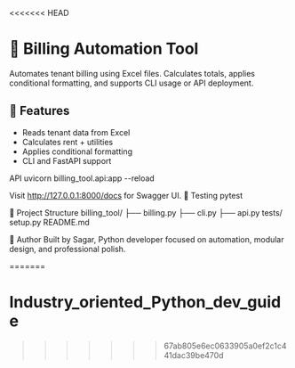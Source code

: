 <<<<<<< HEAD
# 🧾 Billing Automation Tool

Automates tenant billing using Excel files. Calculates totals, applies conditional formatting, and supports CLI usage or API deployment.

## 🚀 Features
- Reads tenant data from Excel
- Calculates rent + utilities
- Applies conditional formatting
- CLI and FastAPI support

API
uvicorn billing_tool.api:app --reload


Visit http://127.0.0.1:8000/docs for Swagger UI.
🧪 Testing
pytest


📁 Project Structure
billing_tool/
├── billing.py
├── cli.py
├── api.py
tests/
setup.py
README.md


🧠 Author
Built by Sagar, Python developer focused on automation, modular design, and professional polish.


=======
# Industry_oriented_Python_dev_guide
>>>>>>> 67ab805e6ec0633905a0ef2c1c441dac39be470d
